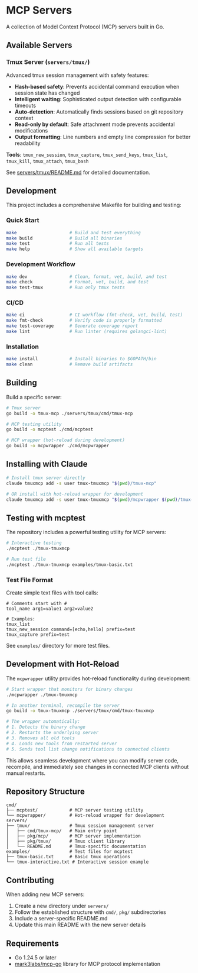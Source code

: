 # MCP Servers

A collection of Model Context Protocol (MCP) servers built in Go.

## Available Servers

### Tmux Server (`servers/tmux/`)

Advanced tmux session management with safety features:

- **Hash-based safety**: Prevents accidental command execution when session state has changed
- **Intelligent waiting**: Sophisticated output detection with configurable timeouts  
- **Auto-detection**: Automatically finds sessions based on git repository context
- **Read-only by default**: Safe attachment mode prevents accidental modifications
- **Output formatting**: Line numbers and empty line compression for better readability

**Tools**: `tmux_new_session`, `tmux_capture`, `tmux_send_keys`, `tmux_list`, `tmux_kill`, `tmux_attach`, `tmux_bash`

See [servers/tmux/README.md](servers/tmux/README.md) for detailed documentation.


## Development

This project includes a comprehensive Makefile for building and testing:

### Quick Start
```bash
make                    # Build and test everything
make build              # Build all binaries
make test               # Run all tests
make help               # Show all available targets
```

### Development Workflow
```bash
make dev                # Clean, format, vet, build, and test
make check              # Format, vet, build, and test
make test-tmux          # Run only tmux tests
```

### CI/CD
```bash
make ci                 # CI workflow (fmt-check, vet, build, test)
make fmt-check          # Verify code is properly formatted
make test-coverage      # Generate coverage report
make lint               # Run linter (requires golangci-lint)
```

### Installation
```bash
make install            # Install binaries to $GOPATH/bin
make clean              # Remove build artifacts
```

## Building

Build a specific server:

```bash
# Tmux server
go build -o tmux-mcp ./servers/tmux/cmd/tmux-mcp

# MCP testing utility
go build -o mcptest ./cmd/mcptest

# MCP wrapper (hot-reload during development)
go build -o mcpwrapper ./cmd/mcpwrapper
```

## Installing with Claude

```bash
# Install tmux server directly
claude tmuxmcp add -s user tmux-tmuxmcp "$(pwd)/tmux-mcp"

# OR install with hot-reload wrapper for development
claude tmuxmcp add -s user tmux-tmuxmcp "$(pwd)/mcpwrapper $(pwd)/tmux-mcp"
```

## Testing with mcptest

The repository includes a powerful testing utility for MCP servers:

```bash
# Interactive testing
./mcptest ./tmux-tmuxmcp

# Run test file
./mcptest ./tmux-tmuxmcp examples/tmux-basic.txt
```

### Test File Format

Create simple text files with tool calls:

```
# Comments start with #
tool_name arg1=value1 arg2=value2

# Examples:
tmux_list
tmux_new_session command=[echo,hello] prefix=test
tmux_capture prefix=test
```

See `examples/` directory for more test files.

## Development with Hot-Reload

The `mcpwrapper` utility provides hot-reload functionality during development:

```bash
# Start wrapper that monitors for binary changes
./mcpwrapper ./tmux-tmuxmcp

# In another terminal, recompile the server
go build -o tmux-tmuxmcp ./servers/tmux/cmd/tmux-tmuxmcp

# The wrapper automatically:
# 1. Detects the binary change
# 2. Restarts the underlying server
# 3. Removes all old tools
# 4. Loads new tools from restarted server
# 5. Sends tool list change notifications to connected clients
```

This allows seamless development where you can modify server code, recompile, and immediately see changes in connected MCP clients without manual restarts.

## Repository Structure

```
cmd/
├── mcptest/            # MCP server testing utility
└── mcpwrapper/         # Hot-reload wrapper for development
servers/
├── tmux/               # Tmux session management server
│   ├── cmd/tmux-mcp/   # Main entry point
│   ├── pkg/mcp/        # MCP server implementation
│   ├── pkg/tmux/       # Tmux client library
│   └── README.md       # Tmux-specific documentation
examples/               # Test files for mcptest
├── tmux-basic.txt      # Basic tmux operations
└── tmux-interactive.txt # Interactive session example
```

## Contributing

When adding new MCP servers:

1. Create a new directory under `servers/`
2. Follow the established structure with `cmd/`, `pkg/` subdirectories
3. Include a server-specific README.md
4. Update this main README with the new server details

## Requirements

- Go 1.24.5 or later
- [mark3labs/mcp-go](https://github.com/mark3labs/mcp-go) library for MCP protocol implementation